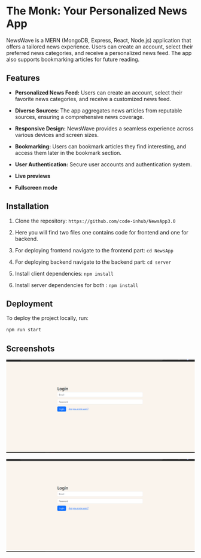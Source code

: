 
# The Monk: Your Personalized News App


NewsWave is a MERN (MongoDB, Express, React, Node.js) application that offers a tailored news experience. Users can create an account, select their preferred news categories, and receive a personalized news feed. The app also supports bookmarking articles for future reading.


## Features


- **Personalized News Feed:** Users can create an account, select their favorite news categories, and receive a customized news feed.
- **Diverse Sources:** The app aggregates news articles from reputable sources, ensuring a comprehensive news coverage.
- **Responsive Design:** NewsWave provides a seamless experience across various devices and screen sizes.

- **Bookmarking:** Users can bookmark articles they find interesting, and access them later in the bookmark section.
- **User Authentication:** Secure user accounts and authentication system.
- **Live previews**
- **Fullscreen mode**




## Installation

1. Clone the repository: `https://github.com/code-inhub/NewsApp3.0`
2. Here you will find two files one contains code for frontend and one for backend.
3. For deploying frontend navigate to the frontend part: `cd NewsApp`
3. For deploying backend navigate to the backend part: `cd server`
4. Install client dependencies: `npm install`

5. Install server dependencies for both : `npm install`
## Deployment

To deploy the project locally, run:

```bash
npm run start
```



## Screenshots
![App Screenshot](image-1.png)

![App Screenshot](image-2.png)